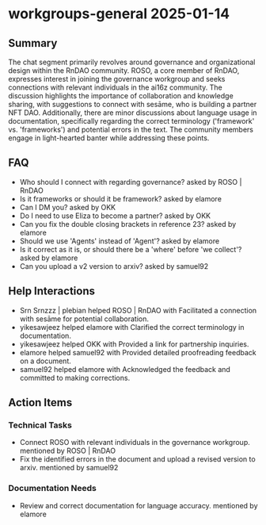 # workgroups-general 2025-01-14

## Summary
The chat segment primarily revolves around governance and organizational design within the RnDAO community. ROSO, a core member of RnDAO, expresses interest in joining the governance workgroup and seeks connections with relevant individuals in the ai16z community. The discussion highlights the importance of collaboration and knowledge sharing, with suggestions to connect with sesāme, who is building a partner NFT DAO. Additionally, there are minor discussions about language usage in documentation, specifically regarding the correct terminology ('framework' vs. 'frameworks') and potential errors in the text. The community members engage in light-hearted banter while addressing these points.

## FAQ
- Who should I connect with regarding governance? asked by ROSO | RnDAO
- Is it frameworks or should it be framework? asked by elamore
- Can I DM you? asked by OKK
- Do I need to use Eliza to become a partner? asked by OKK
- Can you fix the double closing brackets in reference 23? asked by elamore
- Should we use 'Agents' instead of 'Agent'? asked by elamore
- Is it correct as it is, or should there be a 'where' before 'we collect'? asked by elamore
- Can you upload a v2 version to arxiv? asked by samuel92

## Help Interactions
- Srn Srnzzz | plebian helped ROSO | RnDAO with Facilitated a connection with sesāme for potential collaboration.
- yikesawjeez helped elamore with Clarified the correct terminology in documentation.
- yikesawjeez helped OKK with Provided a link for partnership inquiries.
- elamore helped samuel92 with Provided detailed proofreading feedback on a document.
- samuel92 helped elamore with Acknowledged the feedback and committed to making corrections.

## Action Items

### Technical Tasks
- Connect ROSO with relevant individuals in the governance workgroup. mentioned by ROSO | RnDAO
- Fix the identified errors in the document and upload a revised version to arxiv. mentioned by samuel92

### Documentation Needs
- Review and correct documentation for language accuracy. mentioned by elamore